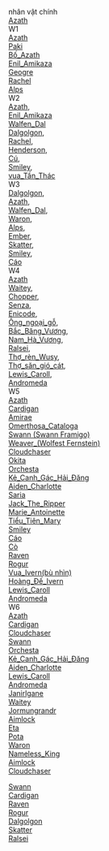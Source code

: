 nhân vật chính  
	[Azath](Azath.md)  
W1  
	[Azath](Azath.md)  
	[Paki](Paki.md)   
	[Bố_Azath](Bố_Azath.md)   
	[Enil_Amikaza](Enil_Amikaza.md)  
	[Geogre](Geogre.md)  
	[Rachel ](Rachel.md)  
	[Alps](Alps.md)  
W2  
	[Azath](Azath.md),   
	[Enil_Amikaza](Enil_Amikaza.md)  
	[Walfen_Dal](Walfen_Dal.md)   
	[Dalgolgon](Dalgolgon.md),   
	[Rachel](Rachel.md),   
	[Henderson](Henderson.md),   
	[Cú](Cú.md),   
	[Smiley](Smiley.md),   
	[vua_Tần_Thác](vua_Tần_Thác.md)  
W3  
	[Dalgolgon](Dalgolgon.md),   
	[Azath](Azath.md),   
	[Walfen_Dal](Walfen_Dal.md),   
	[Waron](Waron.md),  
	[Alps](Alps.md),   
	[Ember](Ember.md),   
	[Skatter](Skatter.md),   
	[Smiley](Smiley.md),   
	[Cáo](Cáo.md)  
W4  
	[Azath](Azath.md)   
	[Waitey](Waitey.md),   
	[Chopper](Chopper.md),   
	[Senza](Senza.md),   
	[Enicode](Enicode.md),   
	[Ông_ngoại_gỗ](Ông_ngoại_gỗ.md),   
	[Bắc_Băng_Vương](Bắc_Băng_Vương.md),  
	[Nam_Hà_Vương](Nam_Hà_Vương.md),   
	[Ralsei](Ralsei.md),   
	[Thợ_rèn_Wusy](Thợ_rèn_Wusy.md),   
	[Thợ_săn_gió_cát](Thợ_săn_gió_cát.md),   
	[Lewis_Caroll](Lewis_Caroll.md),   
	[Andromeda](Andromeda.md)  
W5  
	[Azath](Azath.md)   
	[Cardigan ](Cardigan.md)  
	[Amirae ](Amirae.md)  
	[Omerthosa_Cataloga](Omerthosa_Cataloga.md)   
	[Swann (Swann Framigo) ](Swann.md)  
	[Weaver_(Wolfest Fernstein)](Weaver.md)  
	[Cloudchaser ](Cloudchaser.md)  
	[Okita ](Okita.md)  
	[Orchesta](Orchesta.md)   
	[Kẻ_Canh_Gác_Hải_Đăng](Kẻ_Canh_Gác_Hải_Đăng.md)   
	[Aiden_Charlotte](Aiden_Charlotte.md)  
	[Saria](Saria.md)  
	[Jack_The_Ripper](Jack_The_Ripper.md)  
	 [Marie_Antoinette](Marie_Antoinette.md)   
	 [Tiểu_Tiên_Mary](Tiểu_Tiên_Mary.md)   
	 [Smiley](Smiley.md)   
	 [Cáo ](Cáo.md)  
	 [Cò](Cò.md)   
	[ Raven](Raven.md)   
	[ Rogur ](Rogur.md)  
	 [Vua_Ivern(bù nhìn)](Vua_Ivern.md)  
	[Hoàng_Đế_Ivern](Hoàng_Đế_Ivern.md)   
	[Lewis_Caroll](Lewis_Caroll.md)  
	[Andromeda](Andromeda.md)  
W6  
	[Azath](Azath.md)   
	[Cardigan](Cardigan.md)   
	[Cloudchaser](Cloudchaser.md)   
	[Swann](Swann.md)   
	[Orchesta ](Orchesta.md)  
	[Kẻ_Canh_Gác_Hải_Đăng](Kẻ_Canh_Gác_Hải_Đăng.md)   
	[Aiden_Charlotte](Aiden_Charlotte.md)  
	[Lewis_Caroll](Lewis_Caroll.md)  
	[Andromeda ](Andromeda.md)  
	[Janirlgane](Janirlgane.md)   
	[Waitey](Waitey.md)  
	[Jormungrandr](Jormungrandr.md)  
	[Aimlock ](Aimlock.md)  
	[Eta](Eta.md)  
	[Pota](Pota.md)  
[Waron](Waron.md)  
[Nameless_King](Nameless_King.md)  
[Aimlock](Aimlock.md)  
[Cloudchaser](Cloudchaser.md)  

[Swann](Swann.md)  
[Cardigan](Cardigan.md)  
[Raven](Raven.md)  
[Rogur](Rogur.md)  
[Dalgolgon ](Dalgolgon.md)  
[Skatter ](Skatter.md)  
[Ralsei](Ralsei.md)  
